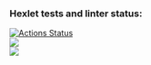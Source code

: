 ### Hexlet tests and linter status:
[![Actions Status](https://github.com/ratushnyyvm/python-project-lvl1/workflows/hexlet-check/badge.svg)](https://github.com/ratushnyyvm/python-project-lvl1/actions)  
<a href="https://codeclimate.com/github/codeclimate/codeclimate/maintainability"><img src="https://api.codeclimate.com/v1/badges/a99a88d28ad37a79dbf6/maintainability" /></a>  
<a href="https://codeclimate.com/github/codeclimate/codeclimate/test_coverage"><img src="https://api.codeclimate.com/v1/badges/a99a88d28ad37a79dbf6/test_coverage" /></a>